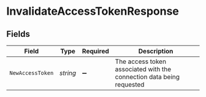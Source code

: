 # InvalidateAccessTokenResponse


## Fields

| Field                                                                | Type                                                                 | Required                                                             | Description                                                          |
| -------------------------------------------------------------------- | -------------------------------------------------------------------- | -------------------------------------------------------------------- | -------------------------------------------------------------------- |
| `NewAccessToken`                                                     | *string*                                                             | :heavy_minus_sign:                                                   | The access token associated with the connection data being requested |